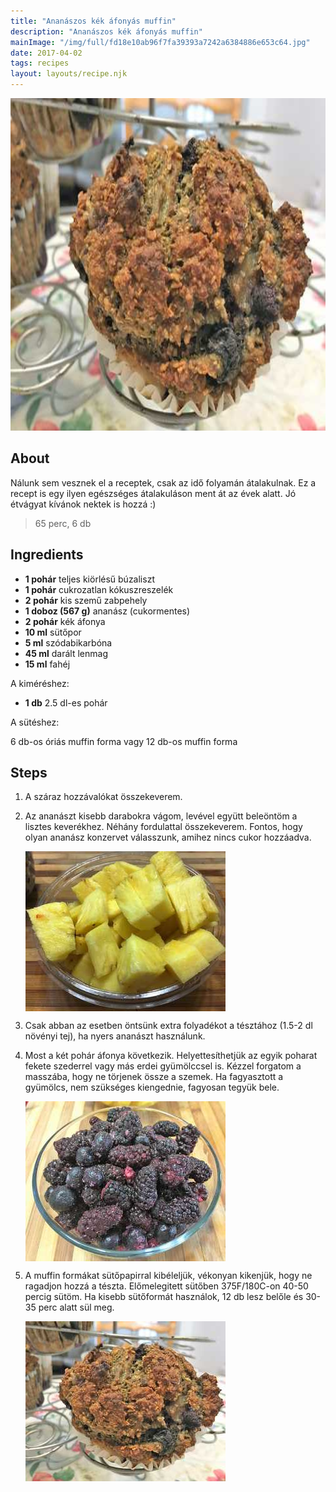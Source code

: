 ```yaml
---
title: "Ananászos kék áfonyás muffin"
description: "Ananászos kék áfonyás muffin"
mainImage: "/img/full/fd18e10ab96f7fa39393a7242a6384886e653c64.jpg"
date: 2017-04-02
tags: recipes
layout: layouts/recipe.njk
---
```

                            
<p align="center"><a href="https://cookpad.com/hu/receptek/2340623-ananaszos-kek-afonyas-muffin" rel="Recipe source page"><img width="751" height="532" src="/img/full/fd18e10ab96f7fa39393a7242a6384886e653c64.jpg"/></a></p>

## About
<p class="mb-sm">Nálunk sem vesznek el a receptek, csak az idő folyamán átalakulnak. Ez a recept is egy ilyen egészséges átalakuláson ment át az évek alatt. Jó étvágyat kívánok nektek is hozzá :)</p>

> 65 perc, 6 db 

## Ingredients
* **1 pohár** teljes kiörlésű búzaliszt
* **1 pohár** cukrozatlan kókuszreszelék
* **2 pohár** kis szemű zabpehely
* **1 doboz (567 g)** ananász (cukormentes)
* **2 pohár** kék áfonya
* **10 ml** sütőpor
* **5 ml** szódabikarbóna
* **45 ml** darált lenmag
* **15 ml** fahéj

A kiméréshez:
* **1 db** 2.5 dl-es pohár

A sütéshez:

6 db-os óriás muffin forma vagy 12 db-os muffin forma

## Steps

1. A száraz hozzávalókat összekeverem.
 
    <div style="clear: both"/>

2. Az ananászt kisebb darabokra vágom, levével együtt beleöntöm a lisztes keverékhez. Néhány fordulattal összekeverem. Fontos, hogy olyan ananász konzervet válasszunk, amihez nincs cukor hozzáadva.
 
    <p><img width="320" height="256" align="left" src="/img/full/ccf0ed1bc7f18f6191419e3b2755f0cab0c3f2c2.jpg"/></p><div style="clear: both"/>

3. Csak abban az esetben öntsünk extra folyadékot a tésztához (1.5-2 dl növényi tej), ha nyers ananászt használunk.
 
    <div style="clear: both"/>

4. Most a két pohár áfonya következik. Helyettesíthetjük az egyik poharat fekete szederrel vagy más erdei gyümölccsel is. Kézzel forgatom a masszába, hogy ne törjenek össze a szemek. Ha fagyasztott a gyümölcs, nem szükséges kiengednie, fagyosan tegyük bele.
 
    <p><img width="320" height="256" align="left" src="/img/full/3a3d6a6ccee2d9ad9254562f7e7a75594723d926.jpg"/></p><div style="clear: both"/>

5. A muffin formákat sütőpapirral kibéleljük, vékonyan kikenjük, hogy ne ragadjon hozzá a tészta. Előmelegitett sütőben 375F/180C-on 40-50 percig sütöm. Ha kisebb sütőformát használok, 12 db lesz belőle és 30-35 perc alatt sül meg.
 
    <p><img width="320" height="256" align="left" src="/img/full/68fe352150d07b010f050e58dab57f9f4b1cb9f2.jpg"/></p><div style="clear: both"/>

